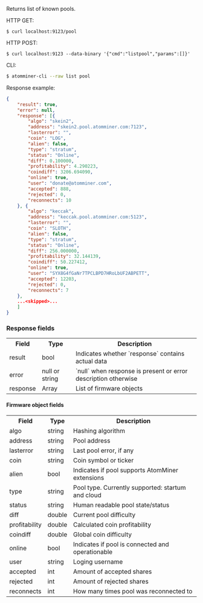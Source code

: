 Returns list of known pools.
 
HTTP GET:
```
$ curl localhost:9123/pool
```
HTTP POST:
```
$ curl localhost:9123 --data-binary '{"cmd":"listpool","params":[]}'
```
CLI:
```bash
$ atomminer-cli --raw list pool
```

Response example:
```json
{
	"result": true,
	"error": null,
	"response": [{
		"algo": "skein2",
		"address": "skein2.pool.atomminer.com:7123",
		"lasterror": "",
		"coin": "LOG",
		"alien": false,
		"type": "stratum",
		"status": "Online",
		"diff": 0.100000,
		"profitability": 4.290223,
		"coindiff": 3206.694090,
		"online": true,
		"user": "donate@atomminer.com",
		"accepted": 888,
		"rejected": 0,
		"reconnects": 10
	}, {
		"algo": "keccak",
		"address": "keccak.pool.atomminer.com:5123",
		"lasterror": "",
		"coin": "SLOTH",
		"alien": false,
		"type": "stratum",
		"status": "Online",
		"diff": 256.000000,
		"profitability": 32.144139,
		"coindiff": 50.227412,
		"online": true,
		"user": "SYX8G4fGaNr7TPCLBPD7HRoLbUF2ABPETT",
		"accepted": 12203,
		"rejected": 0,
		"reconnects": 7
	},
	...<skipped>...
	]
}
```

### Response fields

<table>
	<tr>
		<th>Field</th>
		<th>Type</th>
		<th>Description</th>
	</tr>
	<tr>
		<td>result</td>
		<td>bool</td>
		<td>Indicates whether `response` contains actual data</td>
	</tr>
	<tr>
		<td>error</td>
		<td>null or string</td>
		<td>`null` when response is present or error description otherwise</td>
	</tr>
	<tr>
		<td>response</td>
		<td>Array</td>
		<td>List of firmware objects</td>
	</tr>
</table>

#### Firmware object fields

<table id="tbl1"	>
	<tr>
		<th>Field</th>
		<th>Type</th>
		<th>Description</th>
	</tr>
	<tr>
		<td>algo</td>
		<td>string</td>
		<td>Hashing algorithm</td>
	</tr>
	<tr>
		<td>address</td>
		<td>string</td>
		<td>Pool address</td>
	</tr>
	<tr>
		<td>lasterror</td>
		<td>string</td>
		<td>Last pool error, if any</td>
	</tr>
	<tr>
		<td>coin</td>
		<td>string</td>
		<td>Coin symbol or ticker</td>
	</tr>
	<tr>
		<td>alien</td>
		<td>bool</td>
		<td>Indicates if pool supports AtomMiner extensions</td>
	</tr>
	<tr>
		<td>type</td>
		<td>string</td>
		<td>Pool type. Currently supported: startum and cloud</td>
	</tr>
	<tr>
		<td>status</td>
		<td>string</td>
		<td>Human readable pool state/status</td>
	</tr>
	<tr>
		<td>diff</td>
		<td>double</td>
		<td>Current pool difficulty</td>
	</tr>
	<tr>
		<td>profitability</td>
		<td>double</td>
		<td>Calculated coin profitability</td>
	</tr>
	<tr>
		<td>coindiff</td>
		<td>double</td>
		<td>Global coin difficulty</td>
	</tr>
	<tr>
		<td>online</td>
		<td>bool</td>
		<td>Indicates if pool is connected and operationable</td>
	</tr>
	<tr>
		<td>user</td>
		<td>string</td>
		<td>Loging username</td>
	</tr>
	<tr>
		<td>accepted</td>
		<td>int</td>
		<td>Amount of accepted shares</td>
	</tr>
	<tr>
		<td>rejected</td>
		<td>int</td>
		<td>Amount of rejected shares</td>
	</tr>
	<tr>
		<td>reconnects</td>
		<td>int</td>
		<td>How many times pool was reconnected to</td>
	</tr>
</table>

